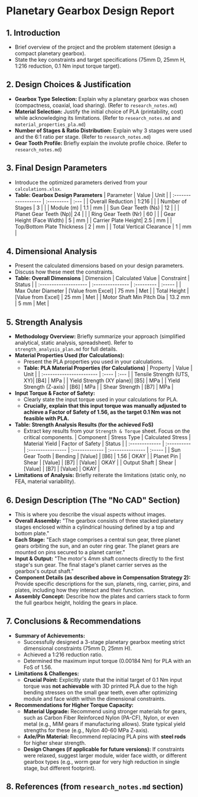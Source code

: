 # Planetary Gearbox Design Report

## 1. Introduction
* Brief overview of the project and the problem statement (design a compact planetary gearbox).
* State the key constraints and target specifications (75mm D, 25mm H, 1:216 reduction, 0.1 Nm input torque target).

## 2. Design Choices & Justification
* **Gearbox Type Selection:** Explain why a planetary gearbox was chosen (compactness, coaxial, load sharing). (Refer to `research_notes.md`)
* **Material Selection:** Justify the initial choice of PLA (printability, cost) while acknowledging its limitations. (Refer to `research_notes.md` and `material_properties_pla.md`)
* **Number of Stages & Ratio Distribution:** Explain why 3 stages were used and the 6:1 ratio per stage. (Refer to `research_notes.md`)
* **Gear Tooth Profile:** Briefly explain the involute profile choice. (Refer to `research_notes.md`)

## 3. Final Design Parameters
* Introduce the optimized parameters derived from your `calculations.xlsx`.
* **Table: Gearbox Design Parameters**
    | Parameter           | Value      | Unit |
    | :------------------ | :--------- | :--- |
    | Overall Reduction   | 1:216      |      |
    | Number of Stages    | 3          |      |
    | Module (m)          | 1.1        | mm   |
    | Sun Gear Teeth (Ns) | 12         |      |
    | Planet Gear Teeth (Np)| 24        |      |
    | Ring Gear Teeth (Nr) | 60         |      |
    | Gear Height (Face Width) | 5      | mm   |
    | Carrier Plate Height| 2.5        | mm   |
    | Top/Bottom Plate Thickness | 2   | mm   |
    | Total Vertical Clearance | 1       | mm   |

## 4. Dimensional Analysis
* Present the calculated dimensions based on your design parameters.
* Discuss how these meet the constraints.
* **Table: Overall Dimensions**
    | Dimension             | Calculated Value | Constraint | Status |
    | :-------------------- | :--------------- | :--------- | :----- |
    | Max Outer Diameter    | [Value from Excel] | 75 mm      | Met    |
    | Total Height          | [Value from Excel] | 25 mm      | Met    |
    | Motor Shaft Min Pitch Dia | 13.2 mm       | 5 mm       | Met    |

## 5. Strength Analysis
* **Methodology Overview:** Briefly summarize your approach (simplified analytical, static analysis, spreadsheet). Refer to `strength_analysis_plan.md` for full details.
* **Material Properties Used (for Calculations):**
    * Present the PLA properties you used in your calculations.
    * **Table: PLA Material Properties (for Calculations)**
        | Property                 | Value | Unit |
        | :----------------------- | :---- | :--- |
        | Tensile Strength (UTS, XY)| [B4]  | MPa  |
        | Yield Strength (XY plane)| [B5]  | MPa  |
        | Yield Strength (Z-axis)  | [B6]  | MPa  |
        | Shear Strength           | [B7]  | MPa  |
* **Input Torque & Factor of Safety:**
    * Clearly state the input torque used in your calculations for PLA.
    * **Crucially, explain that this input torque was manually adjusted to achieve a Factor of Safety of 1.56, as the target 0.1 Nm was not feasible with PLA.**
* **Table: Strength Analysis Results (for the achieved FoS)**
    * Extract key results from your `Strength & Torque` sheet. Focus on the critical components.
    | Component      | Stress Type | Calculated Stress | Material Yield | Factor of Safety | Status |
    | :------------- | :---------- | :---------------- | :------------- | :--------------- | :----- |
    | Sun Gear Tooth | Bending     | [Value]           | [B6]           | 1.56             | OKAY   |
    | Planet Pin     | Shear       | [Value]           | [B7]           | [Value]          | OKAY   |
    | Output Shaft   | Shear       | [Value]           | [B7]           | [Value]          | OKAY   |
* **Limitations of Analysis:** Briefly reiterate the limitations (static only, no FEA, material variability).

## 6. Design Description (The "No CAD" Section)
* This is where you describe the visual aspects without images.
* **Overall Assembly:** "The gearbox consists of three stacked planetary stages enclosed within a cylindrical housing defined by a top and bottom plate."
* **Each Stage:** "Each stage comprises a central sun gear, three planet gears orbiting the sun, and an outer ring gear. The planet gears are mounted on pins secured to a planet carrier."
* **Input & Output:** "The motor's 4mm shaft connects directly to the first stage's sun gear. The final stage's planet carrier serves as the gearbox's output shaft."
* **Component Details (as described above in Compensation Strategy 2):** Provide specific descriptions for the sun, planets, ring, carrier, pins, and plates, including how they interact and their function.
* **Assembly Concept:** Describe how the plates and carriers stack to form the full gearbox height, holding the gears in place.

## 7. Conclusions & Recommendations
* **Summary of Achievements:**
    * Successfully designed a 3-stage planetary gearbox meeting strict dimensional constraints (75mm D, 25mm H).
    * Achieved a 1:216 reduction ratio.
    * Determined the maximum input torque (0.00184 Nm) for PLA with an FoS of 1.56.
* **Limitations & Challenges:**
    * **Crucial Point:** Explicitly state that the initial target of 0.1 Nm input torque was **not achievable** with 3D printed PLA due to the high bending stresses on the small gear teeth, even after optimizing module and face width within the dimensional constraints.
* **Recommendations for Higher Torque Capacity:**
    * **Material Upgrade:** Recommend using stronger materials for gears, such as Carbon Fiber Reinforced Nylon (PA-CF), Nylon, or even metal (e.g., MIM gears if manufacturing allows). State typical yield strengths for these (e.g., Nylon 40-60 MPa Z-axis).
    * **Axle/Pin Material:** Recommend replacing PLA pins with **steel rods** for higher shear strength.
    * **Design Changes (if applicable for future versions):** If constraints were relaxed, suggest larger module, wider face width, or different gearbox types (e.g., worm gear for very high reduction in single stage, but different footprint).

## 8. References (from `research_notes.md` section)
